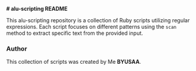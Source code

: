 **# alu-scripting README**

This alu-scripting repository is a collection of Ruby scripts utilizing regular expressions. Each script focuses on different patterns using the `scan` method to extract specific text from the provided input.


### Author

This collection of scripts was created by Me **BYUSAA**.
